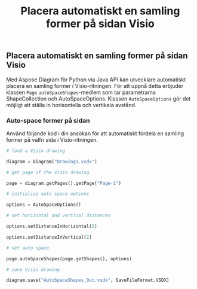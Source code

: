 ﻿---
title: Placera automatiskt en samling former på sidan Visio
type: docs
weight: 30
url: /sv/python-java/auto-space-a-collection-of-shapes-in-the-visio-page/
---
## **Placera automatiskt en samling former på sidan Visio**
Med Aspose.Diagram för Python via Java API kan utvecklare automatiskt placera en samling former i Visio-ritningen. För att uppnå detta erbjuder klassen `Page` `autoSpaceShapes`-medlem som tar parametrarna ShapeCollection och AutoSpaceOptions. Klassen `AutoSpaceOptions` gör det möjligt att ställa in horisontella och vertikala avstånd.

### **Auto-space former på sidan**
Använd följande kod i din ansökan för att automatiskt fördela en samling former på valfri sida i Visio-ritningen.

``` python
# load a Visio drawing

diagram = Diagram("Drawing1.vsdx")

# get page of the Visio drawing

page = diagram.getPages().getPage("Page-1")

# initialize auto space options

options = AutoSpaceOptions()

# set horizontal and vertical distances

options.setDistanceInHorizontal(2)

options.setDistanceInVertical(2)

# set auto space 

page.autoSpaceShapes(page.getShapes(), options)

# save Visio drawing

diagram.save("AutoSpaceShapes_Out.vsdx", SaveFileFormat.VSDX)

```
